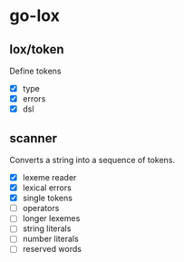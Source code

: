 # go-lox

## lox/token

Define tokens

- [x] type
- [x] errors
- [x] dsl

## scanner

Converts a string into a sequence of tokens.

- [x] lexeme reader
- [x] lexical errors
- [x] single tokens
- [ ] operators
- [ ] longer lexemes
- [ ] string literals
- [ ] number literals
- [ ] reserved words
